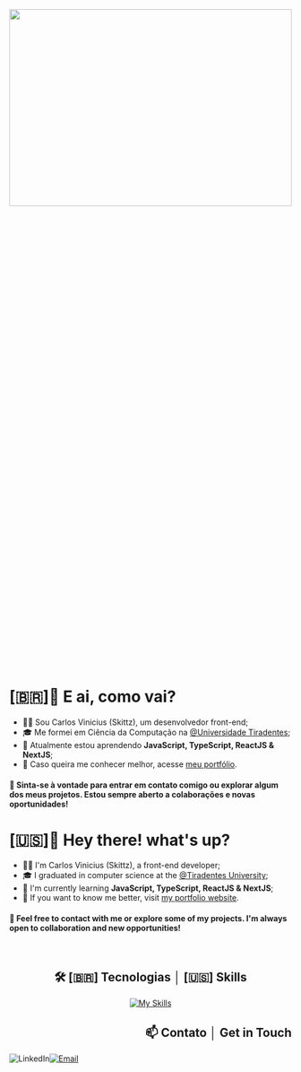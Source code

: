 
<div align="center"><img  width="100%" height="30%" src="https://s6.gifyu.com/images/S6APe.gif"/> </div>


# [🇧🇷]👋 E ai, como vai?
- 👨‍💻 Sou Carlos Vinicius (Skittz), um desenvolvedor front-end;
- 🎓 Me formei em Ciência da Computação na [@Universidade Tiradentes](https://www.unit.br/ciencia-da-computacao);
- 🌱 Atualmente estou aprendendo **JavaScript, TypeScript, ReactJS & NextJS**;
- 💼 Caso queira me conhecer melhor, acesse [meu portfólio](https://carlos-vinicius.tech).


#### 💬 Sinta-se à vontade para entrar em contato comigo ou explorar algum dos meus projetos. Estou sempre aberto a colaborações e novas oportunidades!

# [🇺🇸]👋 Hey there! what's up?
- 👨‍💻 I'm Carlos Vinicius (Skittz), a front-end developer;
- 🎓 I graduated in computer science at the  [@Tiradentes University](https://www.unit.br/ciencia-da-computacao);
- 🌱 I'm currently learning **JavaScript, TypeScript, ReactJS & NextJS**;
- 💼 If you want to know me better, visit [my portfolio website](https://carlos-vinicius.tech).


#### 💬 Feel free to contact with me or explore some of my projects. I'm always open to collaboration and new opportunities!
</br>


<div  display="flex" , align="center">

## 🛠 [🇧🇷] Tecnologias │ [🇺🇸] Skills
[![My Skills](https://skillicons.dev/icons?i=html,css,js,ts,react,vite,nextjs,tailwind,nodejs,postgresql&perline=5)](https://skillicons.dev)
</div>
<div align="right">
  <h2>📫 Contato │ Get in Touch</h2>
  <div style="display: flex; align: right;>
    <a href="https://www.linkedin.com/in/carlos-vinicius-dev" target="_blank" style="text-decoration: none;">
      <img src="https://img.shields.io/badge/LinkedIn-0077B5?style=for-the-badge&logo=linkedin&logoColor=white" alt="LinkedIn" />
    </a>
    <a href="mailto:skittz.dev@gmail.com">
      <img src="https://img.shields.io/badge/Email-D14836?style=for-the-badge&logo=gmail&logoColor=white" alt="Email" />
    </a>
  </div>
</div>




<br/>



